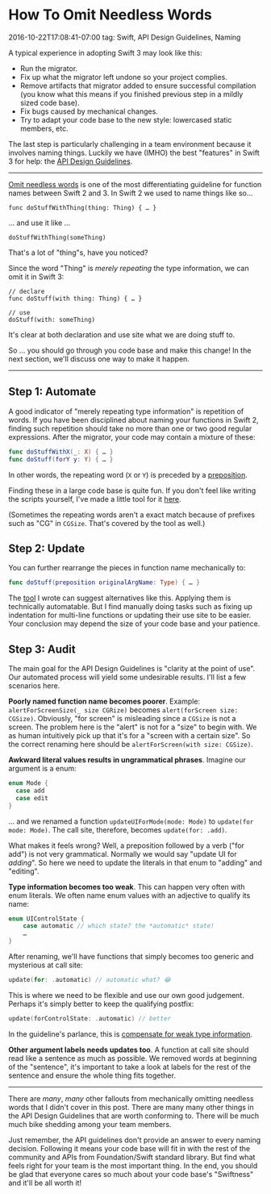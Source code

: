 # How To Omit Needless Words
2016-10-22T17:08:41-07:00
tag: Swift, API Design Guidelines, Naming

A typical experience in adopting Swift 3 may look like this:

* Run the migrator.
* Fix up what the migrator left undone so your project complies.
* Remove artifacts that migrator added to ensure successful compilation (you
  know what this means if you finished previous step in a mildly sized code
  base).
* Fix bugs caused by mechanical changes.
* Try to adapt your code base to the new style: lowercased static members, etc.

The last step is particularly challenging in a team environment because it
involves naming things. Luckily we have (IMHO) the best "features" in Swift
3 for help: the [API Design Guidelines][Guidelines].

***

[Omit needless words][Omit needless words] is one of the most differentiating
guideline for function names between Swift 2 and 3. In Swift 2 we used to name
things like so…

```
func doStuffWithThing(thing: Thing) { … }
```

… and use it like …

```
doStuffWithThing(someThing)
```

That's a lot of "thing"s, have you noticed?

Since the word "Thing" is *merely repeating* the type information, we can omit
it in Swift 3:

```
// declare
func doStuff(with thing: Thing) { … }

// use
doStuff(with: someThing)
```

It's clear at both declaration and use site what we are doing stuff to.

So … you should go through you code base and make this change! In the next
section, we'll discuss one way to make it happen.

[Guidelines]: https://swift.org/documentation/api-design-guidelines/
[Omit needless words]: https://swift.org/documentation/api-design-guidelines/#omit-needless-words

***

## Step 1: Automate ##

A good indicator of "merely repeating type information" is repetition of words.
If you have been disciplined about naming your functions in Swift 2, finding
such repetition should take no more than one or two good regular expressions.
After the migrator, your code may contain a mixture of these:

```swift
func doStuffWithX(_: X) { … }
func doStuff(forY y: Y) { … }
```

In other words, the repeating word (`X` or `Y`) is preceded by a
[preposition][prepositions].

Finding these in a large code base is quite fun. If you don't feel like writing
the scripts yourself, I've made a little tool for it [here][needless].

(Sometimes the repeating words aren't a exact match because of prefixes such as
"CG" in `CGSize`. That's covered by the tool as well.)


[prepositions]: https://www.englishclub.com/grammar/prepositions-list.htm
[needless]: https://github.com/dduan/needless

## Step 2: Update ##

You can further rearrange the pieces in function name mechanically to:

```swift
func doStuff(preposition originalArgName: Type) { … }
```

The [tool][needless] I wrote can suggest alternatives like this. Applying them
is technically automatable. But I find manually doing tasks such as fixing up
indentation for multi-line functions or updating their use site to be easier.
Your conclusion may depend the size of your code base and your patience.

## Step 3: Audit ##

The main goal for the API Design Guidelines is "clarity at the point of use".
Our automated process will yield some undesirable results. I'll list a few
scenarios here.

__Poorly named function name becomes poorer__. Example:
`alertForScreenSize(_ size CGRize)` becomes `alert(forScreen size: CGSize)`.
Obviously, "for screen" is misleading since a `CGSize` is not a screen. The
problem here is the "alert" is not for a "size" to begin with. We as human
intuitively pick up that it's for a "screen with a certain size". So the correct
renaming here should be `alertForScreen(with size: CGSize)`.

__Awkward literal values results in ungrammatical phrases__. Imagine our
argument is a enum:

```swift
enum Mode {
  case add
  case edit
}
```

… and we renamed a function `updateUIForMode(mode: Mode)` to
`update(for mode: Mode)`. The call site, therefore, becomes
`update(for: .add)`.

What makes it feels wrong? Well, a preposition followed by a verb ("for add")
is not very grammatical. Normally we would say "update UI for *adding*". So here
we need to update the literals in that enum to "adding" and "editing".

__Type information becomes too weak__. This can happen very often with enum
literals. We often name enum values with an adjective to qualify its name:

```swift
enum UIControlState {
    case automatic // which state? the *automatic* state!
    …
}
```
After renaming, we'll have functions that simply becomes too generic and
mysterious at call site:

```swift
update(for: .automatic) // automatic what? 😂
```

This is where we need to be flexible and use our own good judgement. Perhaps
it's simply better to keep the qualifying postfix:

```swift
update(forControlState: .automatic) // better
```

In the guideline's parlance, this is [compensate for weak type
information][weak type information].

[weak type information]: https://swift.org/documentation/api-design-guidelines/#weak-type-information

__Other argument labels needs updates too__. A function at call site should read
like a sentence as much as possible. We removed words at beginning of the
"sentence", it's important to take a look at labels for the rest of the sentence
and ensure the whole thing fits together.

***

There are *many*, *many* other fallouts from mechanically omitting needless
words that I didn't cover in this post. There are many many other things in the
API Design Guidelines that are worth conforming to. There will be much much bike
shedding among your team members.

Just remember, the API guidelines don't provide an answer to every naming
decision. Following it means your code base will fit in with the rest of the
community and APIs from Foundation/Swift standard library. But find what feels
right for your team is the most important thing. In the end, you should be glad
that everyone cares so much about your code base's "Swiftness" and it'll be all
worth it!
